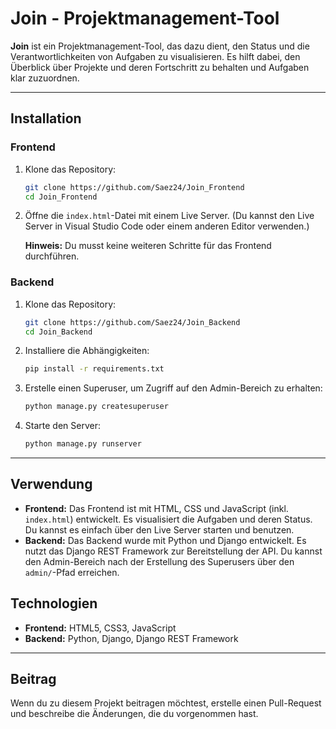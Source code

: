 # Join - Projektmanagement-Tool

**Join** ist ein Projektmanagement-Tool, das dazu dient, den Status und die Verantwortlichkeiten von Aufgaben zu visualisieren. Es hilft dabei, den Überblick über Projekte und deren Fortschritt zu behalten und Aufgaben klar zuzuordnen.

---

## Installation

### Frontend

1. Klone das Repository:
   ```bash
   git clone https://github.com/Saez24/Join_Frontend
   cd Join_Frontend
   ```
2. Öffne die `index.html`-Datei mit einem Live Server. (Du kannst den Live Server in Visual Studio Code oder einem anderen Editor verwenden.)

   **Hinweis:** Du musst keine weiteren Schritte für das Frontend durchführen.

### Backend

1. Klone das Repository:

   ```bash
   git clone https://github.com/Saez24/Join_Backend
   cd Join_Backend
   ```

2. Installiere die Abhängigkeiten:

   ```bash
   pip install -r requirements.txt
   ```

3. Erstelle einen Superuser, um Zugriff auf den Admin-Bereich zu erhalten:

   ```bash
   python manage.py createsuperuser
   ```

4. Starte den Server:
   ```bash
   python manage.py runserver
   ```

---

## Verwendung

- **Frontend:** Das Frontend ist mit HTML, CSS und JavaScript (inkl. `index.html`) entwickelt. Es visualisiert die Aufgaben und deren Status. Du kannst es einfach über den Live Server starten und benutzen.
- **Backend:** Das Backend wurde mit Python und Django entwickelt. Es nutzt das Django REST Framework zur Bereitstellung der API. Du kannst den Admin-Bereich nach der Erstellung des Superusers über den `admin/`-Pfad erreichen.

## Technologien

- **Frontend:** HTML5, CSS3, JavaScript
- **Backend:** Python, Django, Django REST Framework

---

## Beitrag

Wenn du zu diesem Projekt beitragen möchtest, erstelle einen Pull-Request und beschreibe die Änderungen, die du vorgenommen hast.
